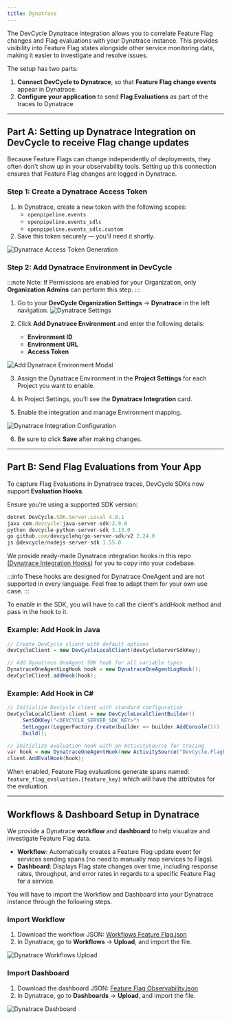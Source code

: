 ```yaml
---
title: Dynatrace
---
```


The DevCycle Dynatrace integration allows you to correlate Feature Flag changes and Flag evaluations with your Dynatrace instance. This provides visibility into Feature Flag states alongside other service monitoring data, making it easier to investigate and resolve issues.

The setup has two parts:

1. **Connect DevCycle to Dynatrace**, so that **Feature Flag change events** appear in Dynatrace.
2. **Configure your application** to send **Flag Evaluations** as part of the traces to Dynatrace

---

## Part A: Setting up Dynatrace Integration on DevCycle to receive Flag change updates

Because Feature Flags can change independently of deployments, they often don't show up in your observability tools. Setting up this connection ensures that Feature Flag changes are logged in Dynatrace.

### Step 1: Create a Dynatrace Access Token

1. In Dynatrace, create a new token with the following scopes:
   - `openpipeline.events`
   - `openpipeline.events_sdlc`
   - `openpipeline.events_sdlc.custom`
2. Save this token securely — you'll need it shortly.

![Dynatrace Access Token Generation](/aug2025-dynatrace-UI-token-creation.png)

### Step 2: Add Dynatrace Environment in DevCycle

:::note
Note: If Permissions are enabled for your Organization, only **Organization Admins** can perform this step.
:::

1. Go to your **DevCycle Organization Settings** → **Dynatrace** in the left navigation.
   ![Dynatrace Settings](/aug2025-dynatrace-settings.png)
2. Click **Add Dynatrace Environment** and enter the following details:

   - **Environment ID**
   - **Environment URL**
   - **Access Token**

![Add Dynatrace Environment Modal](/aug2025-add-dynatrace-enc.png)

3. Assign the Dynatrace Environment in the **Project Settings** for each Project you want to enable.

4. In Project Settings, you'll see the **Dynatrace Integration** card.

5. Enable the integration and manage Environment mapping.

![Dynatrace Integration Configuration](/aug2025-dynatrace-project-settings.png)

6. Be sure to click **Save** after making changes.

---

## Part B: Send Flag Evaluations from Your App

To capture Flag Evaluations in Dynatrace traces, DevCycle SDKs now support **Evaluation Hooks**.

Ensure you're using a supported SDK version:

```jsx
dotnet DevCycle.SDK.Server.Local 4.8.1
java com.devcycle:java-server-sdk:2.9.0
python devcycle-python-server-sdk 3.13.0
go github.com/devcyclehq/go-server-sdk/v2 2.24.0
js @devcycle/nodejs-server-sdk 1.55.0
```

We provide ready-made Dynatrace integration hooks in this repo [(Dynatrace Integration Hooks](https://github.com/DevCycleHQ-Sandbox/devcycle-integration-hooks)) for you to copy into your codebase.

:::info
These hooks are designed for Dynatrace OneAgent and are not supported in every language. Feel free to adapt them for your own use case.
:::

To enable in the SDK, you will have to call the client's addHook method and pass in the hook to it.

### Example: Add Hook in Java

```java
// Create DevCycle client with default options
devCycleClient = new DevCycleLocalClient(devCycleServerSdkKey);

// Add Dynatrace OneAgent SDK hook for all variable types
DynatraceOneAgentLogHook hook = new DynatraceOneAgentLogHook();
devCycleClient.addHook(hook);
```

### Example: Add Hook in C#

```csharp
// Initialize DevCycle client with standard configuration
DevCycleLocalClient client = new DevCycleLocalClientBuilder()
    .SetSDKKey("<DEVCYCLE_SERVER_SDK_KEY>")
    .SetLogger(LoggerFactory.Create(builder => builder.AddConsole()))
    .Build();

// Initialize evaluation hook with an ActivitySource for tracing
var hook = new DynatraceOneAgentHook(new ActivitySource("DevCycle.FlagEvaluations"));
client.AddEvalHook(hook);
```

When enabled, Feature Flag evaluations generate spans named: `feature_flag_evaluation.{feature_key}` which will have the attributes for the evaluation.

---

## Workflows & Dashboard Setup in Dynatrace

We provide a Dynatrace **workflow** and **dashboard** to help visualize and investigate Feature Flag data.

- **Workflow**: Automatically creates a Feature Flag update event for services sending spans (no need to manually map services to Flags).
- **Dashboard**: Displays Flag state changes over time, including response rates, throughput, and error rates in regards to a specific Feature Flag for a service.

You will have to import the Workflow and Dashboard into your Dynatrace instance through the following steps.

### Import Workflow

1. Download the workflow JSON: [Workflows Feature Flag.json](https://github.com/DevCycleHQ-Labs/dynatrace-integration/blob/main/Workflows%20Feature%20Flag.json)
2. In Dynatrace, go to **Workflows** → **Upload**, and import the file.

![Dynatrace Workflows Upload](/aug2025-dynatrace-workflow-import.png)

### Import Dashboard

1. Download the dashboard JSON: [Feature Flag Observability.json](https://github.com/DevCycleHQ-Labs/dynatrace-integration/blob/main/Feature%20Flag%20Observability.json)
2. In Dynatrace, go to **Dashboards** → **Upload**, and import the file.

![Dynatrace Dashboard](/aug2025-dynatrace-dashboard.png)
